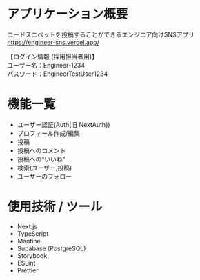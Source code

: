 # アプリケーション概要
コードスニペットを投稿することができるエンジニア向けSNSアプリ<br>
https://engineer-sns.vercel.app/

【ログイン情報 (採用担当者用)】<br>
ユーザー名：Engineer-1234<br>
パスワード：EngineerTestUser1234

# 機能一覧
- ユーザー認証(Auth(旧 NextAuth))
- プロフィール作成/編集
- 投稿
- 投稿へのコメント
- 投稿への"いいね"
- 検索(ユーザー,投稿)
- ユーザーのフォロー

# 使用技術 / ツール
- Next.js
- TypeScript
- Mantine
- Supabase (PostgreSQL)
- Storybook
- ESLint
- Prettier
